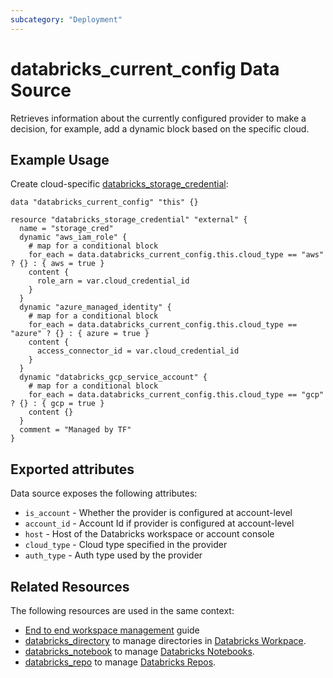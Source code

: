 ```yaml
---
subcategory: "Deployment"
---
```

# databricks_current_config Data Source

Retrieves information about the currently configured provider to make a decision, for example, add a dynamic block based on the specific cloud.

## Example Usage

Create cloud-specific [databricks_storage_credential](../resources/storage_credential.md):

```hcl
data "databricks_current_config" "this" {}

resource "databricks_storage_credential" "external" {
  name = "storage_cred"
  dynamic "aws_iam_role" {
    # map for a conditional block
    for_each = data.databricks_current_config.this.cloud_type == "aws" ? {} : { aws = true }
    content {
      role_arn = var.cloud_credential_id
    }
  }
  dynamic "azure_managed_identity" {
    # map for a conditional block
    for_each = data.databricks_current_config.this.cloud_type == "azure" ? {} : { azure = true }
    content {
      access_connector_id = var.cloud_credential_id
    }
  }
  dynamic "databricks_gcp_service_account" {
    # map for a conditional block
    for_each = data.databricks_current_config.this.cloud_type == "gcp" ? {} : { gcp = true }
    content {}
  }
  comment = "Managed by TF"
}
```

## Exported attributes

Data source exposes the following attributes:

* `is_account` - Whether the provider is configured at account-level
* `account_id` - Account Id if provider is configured at account-level
* `host` - Host of the Databricks workspace or account console
* `cloud_type` - Cloud type specified in the provider
* `auth_type` - Auth type used by the provider

## Related Resources

The following resources are used in the same context:

* [End to end workspace management](../guides/passthrough-cluster-per-user.md) guide
* [databricks_directory](../resources/directory.md) to manage directories in [Databricks Workpace](https://docs.databricks.com/workspace/workspace-objects.html).
* [databricks_notebook](../resources/notebook.md) to manage [Databricks Notebooks](https://docs.databricks.com/notebooks/index.html).
* [databricks_repo](../resources/repo.md) to manage [Databricks Repos](https://docs.databricks.com/repos.html).

